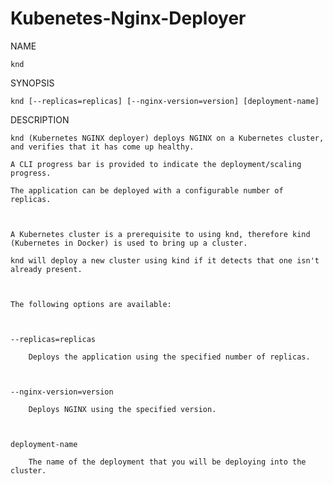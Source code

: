 # Kubenetes-Nginx-Deployer 

NAME

    knd

 

SYNOPSIS

    knd [--replicas=replicas] [--nginx-version=version] [deployment-name]

 

DESCRIPTION

    knd (Kubernetes NGINX deployer) deploys NGINX on a Kubernetes cluster, and verifies that it has come up healthy.

    A CLI progress bar is provided to indicate the deployment/scaling progress.

    The application can be deployed with a configurable number of replicas.

 

    A Kubernetes cluster is a prerequisite to using knd, therefore kind (Kubernetes in Docker) is used to bring up a cluster.

    knd will deploy a new cluster using kind if it detects that one isn't already present.

 

    The following options are available:

 

    --replicas=replicas

        Deploys the application using the specified number of replicas.

 

    --nginx-version=version

        Deploys NGINX using the specified version.

 

    deployment-name

        The name of the deployment that you will be deploying into the cluster.

 
